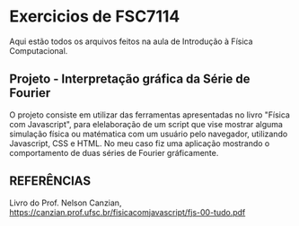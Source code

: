 # Exercicios de FSC7114
Aqui estão todos os arquivos feitos na aula de Introdução à Física Computacional.

## Projeto - Interpretação gráfica da Série de Fourier
O projeto consiste em utilizar das ferramentas apresentadas no livro "Física com Javascript", para elelaboração de um script que vise mostrar alguma simulação física ou matématica com um usuário pelo navegador, utilizando Javascript, CSS e HTML.
No meu caso fiz uma aplicação mostrando o comportamento de duas séries de Fourier gráficamente. 

## REFERÊNCIAS 
Livro do Prof. Nelson Canzian,
https://canzian.prof.ufsc.br/fisicacomjavascript/fjs-00-tudo.pdf

